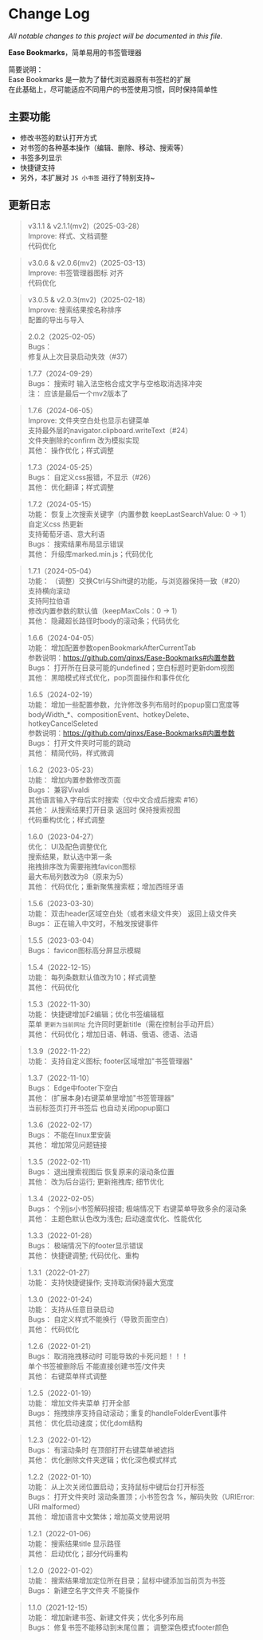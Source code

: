 # Change Log

*All notable changes to this project will be documented in this file.*

**Ease Bookmarks**，简单易用的书签管理器

简要说明：  
Ease Bookmarks 是一款为了替代浏览器原有书签栏的扩展  
在此基础上，尽可能适应不同用户的书签使用习惯，同时保持简单性

## 主要功能

- 修改书签的默认打开方式
- 对书签的各种基本操作（编辑、删除、移动、搜索等）
- 书签多列显示
- 快捷键支持
- 另外，本扩展对 `JS 小书签` 进行了特别支持~

## 更新日志
> v3.1.1 & v2.1.1(mv2)（2025-03-28）  
Improve: 
样式、文档调整  
代码优化  

> v3.0.6 & v2.0.6(mv2)（2025-03-13）  
Improve: 
书签管理器图标 对齐  
代码优化  

> v3.0.5 & v2.0.3(mv2)（2025-02-18）  
Improve: 
搜索结果按名称排序  
配置的导出与导入  

> 2.0.2（2025-02-05）  
Bugs：  
修复从上次目录启动失效（#37）  

> 1.7.7（2024-09-29）  
Bugs：
搜索时 输入法空格合成文字与空格取消选择冲突  
注： 应该是最后一个mv2版本了  

> 1.7.6（2024-06-05）  
Improve: 
文件夹空白处也显示右键菜单  
支持最外层的navigator.clipboard.writeText（#24）  
文件夹删除的confirm 改为模拟实现  
其他：
操作优化；样式调整  

> 1.7.3（2024-05-25）  
Bugs：
自定义css报错，不显示（#26）  
其他：
优化翻译；样式调整  

> 1.7.2（2024-05-15）  
功能：
恢复上次搜索关键字（内置参数 keepLastSearchValue: 0 -> 1）  
自定义css 热更新  
支持葡萄牙语、意大利语  
Bugs：
搜索结果布局显示错误  
其他：
升级库marked.min.js；代码优化  

> 1.7.1（2024-05-04）  
功能：
（调整）交换Ctrl与Shift键的功能，与浏览器保持一致（#20）  
支持横向滚动  
支持阿拉伯语  
修改内置参数的默认值（keepMaxCols：0 -> 1）  
其他：
隐藏超长路径时body的滚动条；代码优化  

> 1.6.6（2024-04-05）  
功能：
增加配置参数openBookmarkAfterCurrentTab  
参数说明：https://github.com/qinxs/Ease-Bookmarks#内置参数  
Bugs：
打开所在目录可能的undefined；空白标题时更新dom视图  
其他：
黑暗模式样式优化，pop页面操作和事件优化

> 1.6.5（2024-02-19）  
功能：
增加一些配置参数，允许修改多列布局时的popup窗口宽度等  
bodyWidth_*、compositionEvent、hotkeyDelete、hotkeyCancelSeleted  
参数说明：https://github.com/qinxs/Ease-Bookmarks#内置参数  
Bugs：
打开文件夹时可能的跳动  
其他：
精简代码，样式微调

> 1.6.2（2023-05-23）  
功能：
增加内置参数修改页面  
Bugs：
兼容Vivaldi  
其他语言输入字母后实时搜索（仅中文合成后搜索 #16）  
其他：
从搜索结果打开目录 返回时 保持搜索视图  
代码重构优化；样式调整

> 1.6.0（2023-04-27）  
优化：
UI及配色调整优化  
搜索结果，默认选中第一条  
拖拽排序改为需要拖拽favicon图标  
最大布局列数改为8（原来为5）  
其他：
代码优化；重新聚焦搜索框；增加西班牙语

> 1.5.6（2023-03-30）  
功能：
双击header区域空白处（或者末级文件夹） 返回上级文件夹  
Bugs：
正在输入中文时，不触发按键事件

> 1.5.5（2023-03-04）  
Bugs：
favicon图标高分屏显示模糊  

> 1.5.4（2022-12-15）  
功能：
每列条数默认值改为10；样式调整  
其他：
代码优化  

> 1.5.3（2022-11-30）  
功能：
快捷键增加F2编辑；优化书签编辑框  
菜单 `更新为当前网址` 允许同时更新title（需在控制台手动开启）  
其他：
代码优化；增加日语、韩语、俄语、德语、法语  

> 1.3.9（2022-11-22）  
功能：
支持自定义图标; footer区域增加"书签管理器"  

> 1.3.7（2022-11-10）  
Bugs：
Edge中footer下空白  
其他：
(扩展本身)右键菜单里增加"书签管理器"  
当前标签页打开书签后 也自动关闭popup窗口

> 1.3.6（2022-02-17）  
Bugs：
不能在linux里安装  
其他：
增加常见问题链接

> 1.3.5（2022-02-11）  
Bugs：
退出搜索视图后 恢复原来的滚动条位置  
其他：
改为后台运行; 更新拖拽库; 细节优化

> 1.3.4（2022-02-05）  
Bugs：
个别js小书签解码报错; 极端情况下 右键菜单导致多余的滚动条  
其他：
主题色默认色改为浅色; 启动速度优化、性能优化

> 1.3.3（2022-01-28）  
Bugs：
极端情况下的footer显示错误  
其他：
快捷键调整; 代码优化、重构

> 1.3.1（2022-01-27）  
功能：
支持快捷键操作; 支持取消保持最大宽度  

> 1.3.0（2022-01-24）  
功能：
支持从任意目录启动  
Bugs：
自定义样式不能换行（导致页面空白）  
其他：
代码优化

> 1.2.6（2022-01-21）  
Bugs：
取消拖拽移动时 可能导致的卡死问题！！！  
单个书签被删除后 不能直接创建书签/文件夹  
其他：
右键菜单样式调整

> 1.2.5（2022-01-19）  
功能：
增加文件夹菜单 打开全部  
Bugs：
拖拽排序支持自动滚动；重复的handleFolderEvent事件  
其他：
优化启动速度；优化dom结构

> 1.2.3（2022-01-12）  
Bugs：
有滚动条时 在顶部打开右键菜单被遮挡  
其他：
优化删除文件夹逻辑；优化深色模式样式

> 1.2.2（2022-01-10）  
功能：
从上次关闭位置启动；支持鼠标中键后台打开标签  
Bugs：
打开文件夹时 滚动条置顶；小书签包含 %，解码失败（URIError: URI malformed）  
其他：
增加语言中文繁体；增加英文使用说明

> 1.2.1（2022-01-06）  
功能：
搜索结果title 显示路径  
其他：
启动优化；部分代码重构

> 1.2.0（2022-01-02）  
功能：
搜索结果增加定位所在目录；鼠标中键添加当前页为书签  
Bugs：
新建空名字文件夹 不能操作

> 1.1.0（2021-12-15）  
功能：
增加新建书签、新建文件夹；优化多列布局  
Bugs：
修复书签不能移动到末尾位置； 调整深色模式footer颜色
